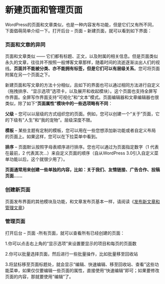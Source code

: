 # 新建页面和管理页面

WordPress的页面和文章类似，也是一种内容发布功能，但是它们又有所不同，下面倡萌简单介绍一下。打开后台 – 页面 – 新建页面，就可以看到如下界面：

### 页面和文章的异同

页面和文章类似 —— 它们都有标题、正文，以及附属的相关信息。但是页面类似永久的文章，往往并不按照一般博客文章那样，随着时间的流逝逐渐淡出人们的视线。**页面并不能被分类、亦不能拥有标签，但是它们可以有层级关系**。您可将页面附属在另一个页面之下。

新建页面和写文章的方法十分相似，且如下的界面也可以通过相同方法进行自定义（拖拽排序、“显示选项”选项卡，以及展开和收起模块）。这个页面也支持全屏写作界面。全屏写作界面支持“可视化”和“文本”模式。页面编辑器和文章编辑器也很类似，除了如下“**页面属性”模块中的一些选项略有不同**：

**父级** – 您可以以层级的方式组织您的页面。例如，您可以创建一个“关于”页面，它的下级有“人生”和“我的宠物”。层级深度不限。

**模板** – 某些主题有定制的模板，您可以用在一些您想添加新功能或者自定义布局的页面上。如果这样，您可以在下拉菜单中看到。

**排序** – 页面默认按照字母表顺序进行排序。您也可以通过为页面指定数字（1 代表在最前，2 代表其次…）来自定义页面的顺序（自从WordPress 3.0引入自定义菜单功能以后，这个就很少用了）。

**页面通常用来创建一些单独的内容，比如：关于我们、友情链接、广告合作、投稿页面……**



### 创建新页面

页面发布界面的其他模块及功能，和文章发布页基本一样，请阅读《[发布新文章和管理文章](https://www.wpdaxue.com/wordpress-post-new.html)》

### 管理页面

打开后台 – 页面 -所有页面，就可以查看所有已经创建的页面：

1.你可以点击右上角的“显示选项”来设置要显示的项目和每页的页面数

2.你可以批量选择页面，然后进行一些批量操作，比如批量移至回收站

3.将鼠标移至页面标题处，就会显示“编辑、快速编辑、移至回收站、查看”这些功能菜单，如果仅仅要编辑一些页面的属性，直接使用“快速编辑”即可；如果要修改页面的内容，那就要使用“编辑”了。